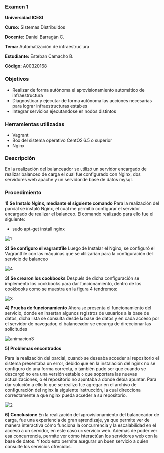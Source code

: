 ### Examen 1
**Universidad ICESI**  

**Curso:** Sistemas Distribuidos  

**Docente:** Daniel Barragán C.  

**Tema:** Automatización de infraestructura  

**Estudiante:** Esteban Camacho B.

**Código:** A00320168

### Objetivos
* Realizar de forma autónoma el aprovisionamiento automático de infraestructura
* Diagnosticar y ejecutar de forma autónoma las acciones necesarias para lograr infraestructuras estables
* Integrar servicios ejecutandose en nodos distintos

### Herramientas utilizadas
* Vagrant
* Box del sistema operativo CentOS 6.5 o superior
* Nginx 

### Descripción
En la realización del balanceador se utilizó un servidor encargado de realizar 
balanceo de carga el cual fue configurado con Nginx,  dos servidores web apache y 
un servidor de base de datos mysql.

### Procedimiento

**1) Se Instalo Nginx, mediante el siguiente comando**
Para la realización del parcial se instaló Nginx, el cual me permitió configurar el servidor encargado de realizar el balanceo. El comando realizado para ello fue el siguiente:

* sudo apt-get install nginx

![1](https://cloud.githubusercontent.com/assets/18620736/23816438/cc2342ac-05ba-11e7-90ad-e07838ec5a5e.png)

**2) Se configuro el vagrantfile**
Luego de Instalar el Nginx, se configuró el Vagrantfile con las máquinas que se utilizarían para la configuración del servicio de balanceo 

![4](https://cloud.githubusercontent.com/assets/18620736/23816750/78ba5dd8-05bc-11e7-851e-4dee176f49c8.png)

**3) Se crearon los cookbooks**
Después de dicha configuración se implementó los cookbooks para dar funcionamiento, dentro de los cookbooks como se muestra en la figura 4 tendremos:

![3](https://cloud.githubusercontent.com/assets/18620736/23816776/a3309f8c-05bc-11e7-9a99-81aec637d3ba.png)

**4) Prueba de funcionamiento**
Ahora se presenta el funcionamiento del servicio, donde en insertan algunos registros de usuarios a la base de datos, dicha lista se consulta desde la base de datos y en cada acceso por el servidor de navegador, el balanceador se encarga de direccionar las solicitudes

![animacion3](https://cloud.githubusercontent.com/assets/18620736/23816814/ce6ef644-05bc-11e7-8be6-8e13723e1cc4.gif)

**5) Problemas encontrados**

Para la realización del parcial, cuando se deseaba acceder al repositorio el sistema presentaba un error, debido que en la instalación del nginx no se configuro de una forma correcta, o también pudo ser que cuando se descargó no era una versión estable o que soportara las nuevas actualizaciones, o el repositorio no apuntaba a donde debía apuntar. Para dar solución a ello lo que se realizo fue agregar en el archivo de configuración del nginx la siguiente instrucción, la cual direcciona correctamente a que nginx pueda acceder a su repositorio.

![2](https://cloud.githubusercontent.com/assets/18620736/23816848/06664eb2-05bd-11e7-9591-a3d08630dbf9.png)

**6) Conclusione**
En la realización del aprovisionamiento del balanceador de carga, fue una experiencia de gran aprendizaje, ya que permite ver de manera interactiva cómo funciona la concurrencia y la escalabilidad en el acceso a un servidor, en este caso un servicio web. Además de poder ver esa concurrencia, permite ver cómo interactúan los servidores web con la base de datos. Y todo esto permite asegurar un buen servicio a quien consulte  los servicios ofrecidos.

